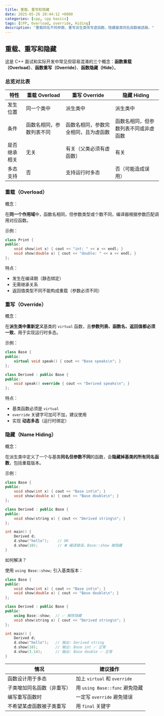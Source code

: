 ```yaml
---
title: 重载、重写和隐藏
date: 2025-05-26 20:44:12 +0800
categories: [cpp, cpp basics]
tags: [CPP, Overload, override, Hiding]
description: "重载同名不同参数，重写派生类改写虚函数，隐藏基类同名函数被遮蔽。"
---
```

## 重载、重写和隐藏

这是 C++ 面试和实际开发中常见但容易混淆的三个概念：**函数重载（Overload）**、**函数重写（Override）**、**函数隐藏（Hide）**。

### 总览对比表

| 特性         | 重载 Overload            | 重写 Override                        | 隐藏 Hiding                          |
| ------------ | ------------------------ | ------------------------------------ | ------------------------------------ |
| 发生位置     | 同一个类中               | 派生类中                             | 派生类中                             |
| 条件         | 函数名相同，参数列表不同 | 函数名相同，参数完全相同，且为虚函数 | 函数名相同，但参数列表不同或非虚函数 |
| 是否继承相关 | 无关                     | 有关（父类必须有虚函数）             | 有关                                 |
| 多态支持     | 否                       | 支持运行时多态                       | 否（可能造成误用）                   |

### 重载（Overload）

概念：

在**同一个作用域**中，函数名相同，但参数类型或个数不同，编译器根据参数匹配调用对应函数。

示例：

```cpp
class Print {
public:
    void show(int x) { cout << "int: " << x << endl; }
    void show(double x) { cout << "double: " << x << endl; }
};
```

特点：

- 发生在编译期（静态绑定）
- 无需继承关系
- 返回值类型不同不能构成重载（参数必须不同）

### 重写（Override）

概念：

在**派生类中重新定义**基类的 `virtual` 函数，且**参数列表、函数名、返回值都必须一致**，用于实现运行时多态。

示例：

```cpp
class Base {
public:
    virtual void speak() { cout << "Base speaks\n"; }
};

class Derived : public Base {
public:
    void speak() override { cout << "Derived speaks\n"; }
};
```

特点：

- 基类函数必须是 `virtual`
- `override` 关键字可加可不加，建议使用
- 实现 **动态多态**（运行时绑定）

### 隐藏（Name Hiding）

概念：

在派生类中定义了一个与基类**同名但参数不同**的函数，会**隐藏掉基类的所有同名函数**，包括重载版本。

示例：

```cpp
class Base {
public:
    void show(int x) { cout << "Base int\n"; }
    void show(double x) { cout << "Base double\n"; }
};

class Derived : public Base {
public:
    void show(string x) { cout << "Derived string\n"; }
};

int main() {
    Derived d;
    d.show("hello");    // OK
    d.show(10);         // ❌ 编译错误，Base::show 被隐藏
}
```

如何解决？

使用 `using Base::show;` 引入基类版本：

```cpp
class Base {
public:
    void show(int x) { cout << "Base int\n"; }
    void show(double x) { cout << "Base double\n"; }
};

class Derived : public Base {
public:
    using Base::show;  // ✅ 解除隐藏
    void show(string x) { cout << "Derived string\n"; }
};

int main() {
    Derived d;
    d.show("hello");   // 输出: Derived string
    d.show(10);        // 输出: Base int ✅ 正常
    d.show(3.14);      // 输出: Base double ✅ 正常
}
```

| 情况                       | 建议操作                       |
| -------------------------- | ------------------------------ |
| 函数设计用于多态           | 加上 `virtual` 和 `override`   |
| 子类增加同名函数（非重写） | 用 `using Base::func` 避免隐藏 |
| 编写重写函数时             | 一定写 `override` 避免错误     |
| 不希望某虚函数被子类重写   | 用 `final` 关键字              |
